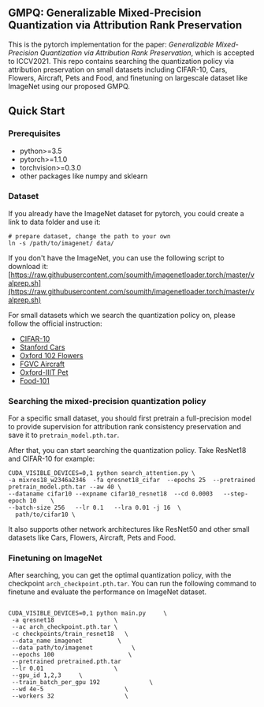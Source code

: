 ## GMPQ: Generalizable Mixed-Precision Quantization via Attribution Rank Preservation

This is the pytorch implementation for the paper: *Generalizable Mixed-Precision Quantization via Attribution Rank Preservation*, which is accepted to ICCV2021. This repo contains searching the quantization policy via attribution preservation on small datasets 
including CIFAR-10, Cars, Flowers, Aircraft, Pets and Food, and finetuning on largescale dataset like ImageNet using our proposed GMPQ.


## Quick Start

### Prerequisites

- python>=3.5
- pytorch>=1.1.0
- torchvision>=0.3.0 
- other packages like numpy and sklearn

### Dataset 

If you already have the ImageNet dataset for pytorch, you could create a link to data folder and use it:
```
# prepare dataset, change the path to your own
ln -s /path/to/imagenet/ data/
```
If you don't have the ImageNet, you can use the following script to download it: 
[https://raw.githubusercontent.com/soumith/imagenetloader.torch/master/valprep.sh](https://raw.githubusercontent.com/soumith/imagenetloader.torch/master/valprep.sh)

For small datasets which we search the quantization policy on, please follow the official instruction:

- [CIFAR-10]()
- [Stanford Cars](https://ai.stanford.edu/~jkrause/cars/car_dataset.html)
- [Oxford 102 Flowers](https://www.robots.ox.ac.uk/~vgg/data/flowers/102/)
- [FGVC Aircraft](https://www.robots.ox.ac.uk/~vgg/data/fgvc-aircraft/)
- [Oxford-IIIT Pet](https://www.robots.ox.ac.uk/~vgg/data/pets/)
- [Food-101](https://data.vision.ee.ethz.ch/cvl/datasets_extra/food-101/)

### Searching the mixed-precision quantization policy 
For a specific small dataset, you should first pretrain a full-precision model to provide supervision for attribution rank consistency preservation and save it to `pretrain_model.pth.tar`.

After that, you can start searching the quantization policy. Take ResNet18 and CIFAR-10 for example:

```
CUDA_VISIBLE_DEVICES=0,1 python search_attention.py \
-a mixres18_w2346a2346  -fa qresnet18_cifar  --epochs 25  --pretrained pretrain_model.pth.tar --aw 40 \
--dataname cifar10 --expname cifar10_resnet18  --cd 0.0003   --step-epoch 10    \
--batch-size 256   --lr 0.1   --lra 0.01 -j 16  \
  path/to/cifar10 \
```
 It also supports other network architectures like ResNet50 and other small datasets like Cars, Flowers, Aircraft, Pets and Food.
 
 ### Finetuning on ImageNet

After searching, you can get the optimal quantization policy, with the checkpoint `arch_checkpoint.pth.tar`. You can run the following command to finetune and evaluate the performance on ImageNet dataset. 

```

CUDA_VISIBLE_DEVICES=0,1 python main.py     \
 -a qresnet18                 \
 --ac arch_checkpoint.pth.tar \
 -c checkpoints/train_resnet18   \
 --data_name imagenet          \
 --data path/to/imagenet           \
 --epochs 100                     \
 --pretrained pretrained.pth.tar
 --lr 0.01                    \
 --gpu_id 1,2,3     \
 --train_batch_per_gpu 192              \
 --wd 4e-5                       \
 --workers 32                    \
```